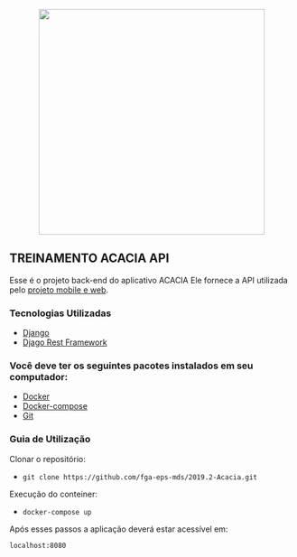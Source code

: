 <p align="center">  <img src="img/wordmark_1.svg" width="400"></p>

## TREINAMENTO ACACIA API

Esse é o projeto back-end do aplicativo ACACIA 
Ele fornece a API utilizada pelo [projeto mobile e web](https://github.com/fga-eps-mds/2019.2-Acacia).

### Tecnologias Utilizadas

- [Django](https://www.djangoproject.com/)
- [Djago Rest Framework](http://www.django-rest-framework.org/)


### Você deve ter os seguintes pacotes instalados em seu computador:

- [Docker](https://www.docker.com/get-started) 
- [Docker-compose](https://docs.docker.com/compose/install/)
- [Git](https://git-scm.com)


### Guia de Utilização

Clonar o repositório:

- `git clone https://github.com/fga-eps-mds/2019.2-Acacia.git`

Execução do conteiner:

- `docker-compose up`

Após esses passos a aplicação deverá estar acessível em:

 `localhost:8080`
